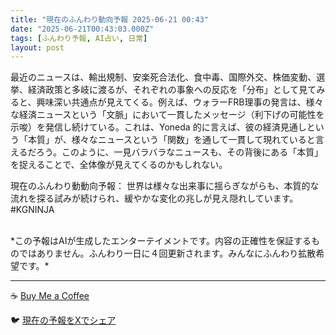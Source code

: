 ```yaml
---
title: "現在のふんわり動向予報 2025-06-21 00:43"
date: "2025-06-21T00:43:03.000Z"
tags: [ふんわり予報, AI占い, 日常]
layout: post
---
```


最近のニュースは、輸出規制、安楽死合法化、食中毒、国際外交、株価変動、選挙、経済政策と多岐に渡るが、それぞれの事象への反応を「分布」として見てみると、興味深い共通点が見えてくる。例えば、ウォラーFRB理事の発言は、様々な経済ニュースという「文脈」において一貫したメッセージ（利下げの可能性を示唆）を発信し続けている。これは、Yoneda 的に言えば、彼の経済見通しという「本質」が、様々なニュースという「関数」を通して一貫して現れていると言えるだろう。このように、一見バラバラなニュースも、その背後にある「本質」を捉えることで、全体像が見えてくるのかもしれない。


現在のふんわり動動向予報：
世界は様々な出来事に揺らぎながらも、本質的な流れを探る試みが続けられ、緩やかな変化の兆しが見え隠れしています。#KGNINJA

<br>
*この予報はAIが生成したエンターテイメントです。内容の正確性を保証するものではありません。ふんわり一日に４回更新されます。みんなにふんわり拡散希望です。*

---
☕️ [Buy Me a Coffee](https://www.buymeacoffee.com/kgninja)

🐦 [現在の予報をXでシェア](https://twitter.com/intent/tweet?text=%E7%8F%BE%E5%9C%A8%E3%81%AE%E3%81%B5%E3%82%93%E3%82%8F%E3%82%8A%E4%BA%88%E5%A0%B1%3A%20%E3%80%8C%E6%9C%80%E8%BF%91%E3%81%AE%E3%83%8B%E3%83%A5%E3%83%BC%E3%82%B9%E3%81%AF%E3%80%81%E8%BC%B8%E5%87%BA%E8%A6%8F%E5%88%B6%E3%80%81%E5%AE%89%E6%A5%BD%E6%AD%BB%E5%90%88%E6%B3%95%E5%8C%96%E3%80%81%E9%A3%9F%E4%B8%AD%E6%AF%92%E3%80%81%E5%9B%BD%E9%9A%9B%E5%A4%96%E4%BA%A4%E3%80%81%E6%A0%AA%E4%BE%A1%E5%A4%89%E5%8B%95%E3%80%81%E9%81%B8%E6%8C%99%E3%80%81%E7%B5%8C%E6%B8%88%E6%94%BF%E7%AD%96%E3%81%A8%E5%A4%9A%E5%B2%90%E3%81%AB%E6%B8%A1%E3%82%8B%E3%81%8C%E3%80%81%E3%81%9D%E3%82%8C%E3%81%9E%E3%82%8C%E3%81%AE%E4%BA%8B%E8%B1%A1%E3%81%B8%E3%81%AE%E5%8F%8D%E5%BF%9C%E3%82%92%E3%80%8C%E5%88%86%E5%B8%83%E3%80%8D%E3%81%A8%E3%81%97%E3%81%A6%E8%A6%8B%E3%81%A6%E3%81%BF%E3%82%8B%E3%81%A8%E3%80%81%E8%88%88%E5%91%B3%E6%B7%B1%E3%81%84%E5%85%B1%E9%80%9A%E7%82%B9%E3%81%8C%E8%A6%8B%E3%81%88%E3%81%A6%E3%81%8F%E3%82%8B%E3%80%82%E3%80%8D%23KGNINJA%20%E7%B6%9A%E3%81%8D%E3%81%AF%E3%83%96%E3%83%AD%E3%82%B0%E3%81%A7%EF%BC%81%F0%9F%91%87&url=https%3A%2F%2Fkg-ninja.github.io%2FFunwariyoso%2F)
